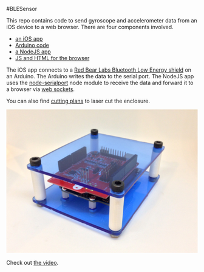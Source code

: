 #BLESensor

This repo contains code to send gyroscope and accelerometer data from an iOS device to a web browser. There are four components involved.

* [an iOS app](https://github.com/vinceallenvince/BLESensor/tree/master/BLESensor)
* [Arduino code](https://github.com/vinceallenvince/BLESensor/tree/master/Arduino/BLESensor)
* [a NodeJS app](https://github.com/vinceallenvince/BLESensor/tree/master/Web/BLESensor)
* [JS and HTML for the browser](https://github.com/vinceallenvince/BLESensor/tree/master/Web/BLESensor/public)

The iOS app connects to a [Red Bear Labs Bluetooth Low Energy shield](http://redbearlab.com/bleshield/) on an Arduino. The Arduino writes the data to the serial port. The NodeJS app uses the [node-serialport](https://github.com/voodootikigod/node-serialport) node module to receive the data and forward it to a browser via [web sockets](http://socket.io).

You can also find [cutting plans](https://github.com/vinceallenvince/BLESensor/tree/master/enclosure) to laser cut the enclosure.

![BLESensor](http://raw.githubusercontent.com/vinceallenvince/BLESensor/master/images/bluetooth-accel.jpg)

Check out [the video](http://youtu.be/Tu3zn0sqZpQ).